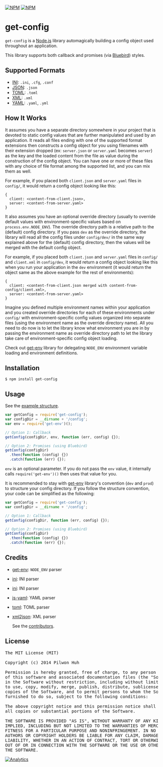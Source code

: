 [![NPM](https://nodei.co/npm/get-config.png?downloads=false&stars=false)](https://npmjs.org/package/get-config) [![NPM](https://nodei.co/npm-dl/get-config.png?months=6)](https://npmjs.org/package/get-config)


# get-config

`get-config` is a [Node.js](http://nodejs.org/) library automagically building a config object used throughout an application.

This library supports both callback and promises (via [Bluebird](https://github.com/petkaantonov/bluebird)) styles.


## Supported Formats

* [INI](http://en.wikipedia.org/wiki/INI_file): `.ini`, `.cfg`, `.conf`
* [JSON](http://json.org/): `.json`
* [TOML](https://github.com/toml-lang/toml): `.toml`
* [XML](http://www.w3.org/XML/): `.xml`
* [YAML](http://yaml.org/): `.yaml`, `.yml`


## How It Works

It assumes you have a separate directory somewhere in your project that is devoted to static config values that are further manipulated and used by an application. It reads all files ending with one of the supported format extensions then constructs a config object for you using filenames with their extension dropped (ex: `server.json` or `server.yaml` becomes `server`) as the key and the loaded content from the file as value during the construction of the config object. You can have one or more of these files with any choice of file format among the supported list, and you can mix them as well.

For example, if you placed both `client.json` and `server.yaml` files in `config/`, it would return a config object looking like this:

```
{
  client: <content-from-client.json>,
  server: <content-from-server.yaml>
}
```

It also assumes you have an optional override directory (usually to override default values with environment-specific values based on `process.env.NODE_ENV`). The override directory path is a relative path to the (default) config directory. If you pass `dev` as the override directory, the library will read all the config files under `config/dev/` in the same way explained above for the (default) config directory, then the values will be merged with the default config object.

For example, if you placed both `client.json` and `server.yaml` files in `config/` and `client.xml` in `config/dev`, it would return a config object looking like this when you run your application in the `dev` environment (it would return the object same as the above example for the rest of environments):

```
{
  client: <content-from-client.json merged with content-from-config/client.xml>,
  server: <content-from-server.yaml>
}
```

Imagine you defined multiple environment names within your application and you created override directories for each of these environments under `config/` with environment-specific config values organized into separate files (using the environment name as the override directory name). All you need to do now is to let the library know what environment you are in by passing the environment name as override directory path to let the library take care of environment-specific config object loading.

Check out [get-env](https://github.com/pilwon/node-get-env) library for delegating `NODE_ENV` environment variable loading and environment definitions.


## Installation

    $ npm install get-config


## Usage

See the [example structure](https://github.com/pilwon/node-get-config/tree/master/example).

```js
var getConfig = require('get-config');
var configDir = __dirname + '/config';
var env = require('get-env')();

// Option 1: Callback
getConfig(configDir, env, function (err, config) {});

// Option 2: Promises (using Bluebird)
getConfig(configDir)
  .then(function (config) {})
  .catch(function (err) {});
```

`env` is an optional parameter. If you do not pass the `env` value, it internally calls `require('get-env')()` then uses that value for you.

It is recommended to stay with [get-env](https://github.com/pilwon/node-get-env) library's convention (`dev` and `prod`) to structure your config directory. If you follow the structure convention, your code can be simplified as the following:

```js
var getConfig = require('get-config');
var configDir = __dirname + '/config';

// Option 1: Callback
getConfig(configDir, function (err, config) {});

// Option 2: Promises (using Bluebird)
getConfig(configDir)
  .then(function (config) {})
  .catch(function (err) {});
```


## Credits

* [get-env](https://github.com/pilwon/node-get-env): `NODE_ENV` parser
* [ini](https://github.com/isaacs/ini): INI parser
* [ini](https://github.com/isaacs/ini): INI parser
* [js-yaml](https://github.com/nodeca/js-yaml): YAML parser
* [toml](https://github.com/BinaryMuse/toml-node): TOML parser
* [xml2json](https://github.com/buglabs/node-xml2json): XML parser

  See the [contributors](https://github.com/pilwon/node-get-config/graphs/contributors).


## License

<pre>
The MIT License (MIT)

Copyright (c) 2014 Pilwon Huh

Permission is hereby granted, free of charge, to any person obtaining a copy
of this software and associated documentation files (the "Software"), to deal
in the Software without restriction, including without limitation the rights
to use, copy, modify, merge, publish, distribute, sublicense, and/or sell
copies of the Software, and to permit persons to whom the Software is
furnished to do so, subject to the following conditions:

The above copyright notice and this permission notice shall be included in
all copies or substantial portions of the Software.

THE SOFTWARE IS PROVIDED "AS IS", WITHOUT WARRANTY OF ANY KIND, EXPRESS OR
IMPLIED, INCLUDING BUT NOT LIMITED TO THE WARRANTIES OF MERCHANTABILITY,
FITNESS FOR A PARTICULAR PURPOSE AND NONINFRINGEMENT. IN NO EVENT SHALL THE
AUTHORS OR COPYRIGHT HOLDERS BE LIABLE FOR ANY CLAIM, DAMAGES OR OTHER
LIABILITY, WHETHER IN AN ACTION OF CONTRACT, TORT OR OTHERWISE, ARISING FROM,
OUT OF OR IN CONNECTION WITH THE SOFTWARE OR THE USE OR OTHER DEALINGS IN
THE SOFTWARE.
</pre>

[![Analytics](https://ga-beacon.appspot.com/UA-47034562-24/node-get-config/readme?pixel)](https://github.com/pilwon/node-get-config)
